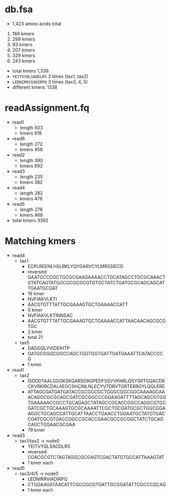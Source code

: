 # db.fsa
* 1,423 amino acids total
1) 168 kmers
2) 299 kmers
3) 93 kmers
4) 207 kmers
5) 329 kmers
6) 243 kmers
* total kmers 1,339
* ``YEITVYQLSADDLRS`` 2 times (tax1, tax2)
* ``LEDNIRRVIADIRPQ`` 3 times (tax3, 4, 5)
* different kmers: 1336

# readAssignment.fq
* read1
  * length 503
  * kmers 918
* read6
  * length 272
  * kmers 456
* read2
  * length 390
  * kmers 692
* read3
  * length 235
  * kmers 382
* read4
  * length 282
  * kmers 476
* read5
  * length 278
  * kmers 468
* total kmers 3392

# Matching kmers
* read4
  * tax1
    * ECPLREENLHSLRKLYQYGARVCYLMRSSIECD
    * reversed: GAATGCCCGCTGCGCGAAGAAAACCTGCATAGCCTGCGCAAACTGTATCAGTATGGCGCGCGCGTGTGCTATCTGATGCGCAGCAGCATTGAATGCGAT
    * 19 kmer
    * NVFIAKVLKTI
    * AACGTGTTTATTGCGAAAGTGCTGAAAACCATT
    * 0 kmer
    * NVFIAKVLKTINNSAC
    * AACGTGTTTATTGCGAAAGTGCTGAAAACCATTAACAACAGCGCGTGC
    * 2 kmer
    * total 21
  * tax5
    * DAGGQLVVIDEIHTP
    * GATGCGGGCGGCCAGCTGGTGGTGATTGATGAAATTCATACCCCG
    * 1 kmer
* read1
  * tax2
    * ISDDDTAALGGGKSKQARSDRGPEDFSSVVKNRLQSYSRTGQACDRCKVRKIRCDALAEGCSHCINLNLECYVTDRVTGRTERRGYLQQLERE
    * ATTAGCGATGATGATACCGCGGCGCTGGGCGGCGGCAAAAGCAAACAGGCGCGCAGCGATCGCGGCCCGGAAGATTTTAGCAGCGTGGTGAAAAACCGCCTGCAGAGCTATAGCCGCACCGGCCAGGCGTGCGATCGCTGCAAAGTGCGCAAAATTCGCTGCGATGCGCTGGCGGAAGGCTGCAGCCATTGCATTAACCTGAACCTGGAATGCTATGTGACCGATCGCGTGACCGGCCGCACCGAACGCCGCGGCTATCTGCAGCAGCTGGAACGCGAA
    * 79 kmer
* read3
  * tax1/tax2 -> node0
    * YEITVYQLSADDLRS
    * reversed: CGACGCGTCTAGTAGGCGCGAGTCGACTATGTGCCATTAAAGTAT
    * 1 kmer each
* read5
  * tax3/4/5 -> node0
    * LEDNIRRVIADIRPQ
    * CTGGAAGATAACATTCGCCGCGTGATTGCGGATATTCGCCCGCAG
    * 1 kmer each